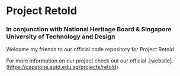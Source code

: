 # Project Retold
### In conjunction with National Heritage Board & Singapore University of Technology and Design

Welcome my friends to our official code repository for Project Retold

For more information on our project check out our official .[website].(https://capstone.sutd.edu.sg/projects/retold)



